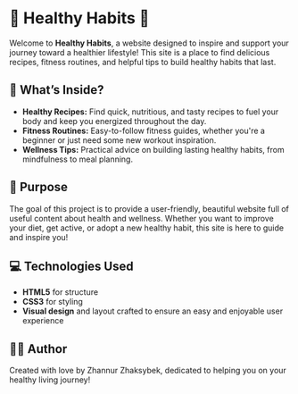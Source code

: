 # 🌿 Healthy Habits 🌿 

Welcome to **Healthy Habits**, a website designed to inspire and support your journey toward a healthier lifestyle! This site is a place to find delicious recipes, fitness routines, and helpful tips to build healthy habits that last.

## 🥗 What’s Inside?

- **Healthy Recipes:** Find quick, nutritious, and tasty recipes to fuel your body and keep you energized throughout the day.
- **Fitness Routines:** Easy-to-follow fitness guides, whether you're a beginner or just need some new workout inspiration.
- **Wellness Tips:** Practical advice on building lasting healthy habits, from mindfulness to meal planning.

## 🚀 Purpose

The goal of this project is to provide a user-friendly, beautiful website full of useful content about health and wellness. Whether you want to improve your diet, get active, or adopt a new healthy habit, this site is here to guide and inspire you!

## 💻 Technologies Used

- **HTML5** for structure  
- **CSS3** for styling  
- **Visual design** and layout crafted to ensure an easy and enjoyable user experience  

## 👩‍💻 Author

Created with love by Zhannur Zhaksybek, dedicated to helping you on your healthy living journey!

